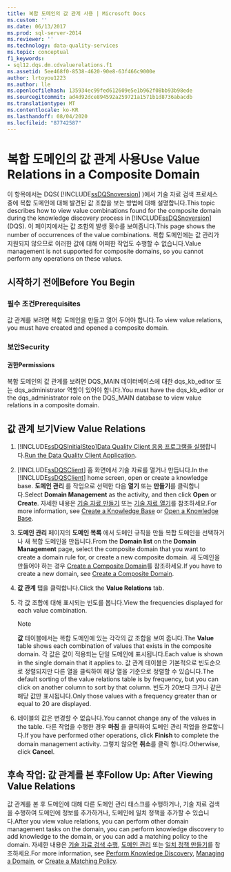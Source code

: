 ```yaml
---
title: 복합 도메인의 값 관계 사용 | Microsoft Docs
ms.custom: ''
ms.date: 06/13/2017
ms.prod: sql-server-2014
ms.reviewer: ''
ms.technology: data-quality-services
ms.topic: conceptual
f1_keywords:
- sql12.dqs.dm.cdvaluerelations.f1
ms.assetid: 5ee468f0-8538-4620-90e8-63f466c9000e
author: lrtoyou1223
ms.author: lle
ms.openlocfilehash: 135934ec99fed612609e5e1b962f08bb93b98ede
ms.sourcegitcommit: ad4d92dce894592a259721a1571b1d8736abacdb
ms.translationtype: MT
ms.contentlocale: ko-KR
ms.lasthandoff: 08/04/2020
ms.locfileid: "87742587"
---
```

# <a name="use-value-relations-in-a-composite-domain"></a><span data-ttu-id="f320e-102">복합 도메인의 값 관계 사용</span><span class="sxs-lookup"><span data-stu-id="f320e-102">Use Value Relations in a Composite Domain</span></span>
  <span data-ttu-id="f320e-103">이 항목에서는 DQS( [!INCLUDE[ssDQSnoversion](../includes/ssdqsnoversion-md.md)] )에서 기술 자료 검색 프로세스 중에 복합 도메인에 대해 발견된 값 조합을 보는 방법에 대해 설명합니다.</span><span class="sxs-lookup"><span data-stu-id="f320e-103">This topic describes how to view value combinations found for the composite domain during the knowledge discovery process in [!INCLUDE[ssDQSnoversion](../includes/ssdqsnoversion-md.md)] (DQS).</span></span> <span data-ttu-id="f320e-104">이 페이지에서는 값 조합의 발생 횟수를 보여줍니다.</span><span class="sxs-lookup"><span data-stu-id="f320e-104">This page shows the number of occurrences of the value combinations.</span></span> <span data-ttu-id="f320e-105">복합 도메인에는 값 관리가 지원되지 않으므로 이러한 값에 대해 어떠한 작업도 수행할 수 없습니다.</span><span class="sxs-lookup"><span data-stu-id="f320e-105">Value management is not supported for composite domains, so you cannot perform any operations on these values.</span></span>  
  
##  <a name="before-you-begin"></a><a name="BeforeYouBegin"></a> <span data-ttu-id="f320e-106">시작하기 전에</span><span class="sxs-lookup"><span data-stu-id="f320e-106">Before You Begin</span></span>  
  
###  <a name="prerequisites"></a><a name="Prerequisites"></a> <span data-ttu-id="f320e-107">필수 조건</span><span class="sxs-lookup"><span data-stu-id="f320e-107">Prerequisites</span></span>  
 <span data-ttu-id="f320e-108">값 관계를 보려면 복합 도메인을 만들고 열어 두어야 합니다.</span><span class="sxs-lookup"><span data-stu-id="f320e-108">To view value relations, you must have created and opened a composite domain.</span></span>  
  
###  <a name="security"></a><a name="Security"></a> <span data-ttu-id="f320e-109">보안</span><span class="sxs-lookup"><span data-stu-id="f320e-109">Security</span></span>  
  
####  <a name="permissions"></a><a name="Permissions"></a> <span data-ttu-id="f320e-110">권한</span><span class="sxs-lookup"><span data-stu-id="f320e-110">Permissions</span></span>  
 <span data-ttu-id="f320e-111">복합 도메인의 값 관계를 보려면 DQS_MAIN 데이터베이스에 대한 dqs_kb_editor 또는 dqs_administrator 역할이 있어야 합니다.</span><span class="sxs-lookup"><span data-stu-id="f320e-111">You must have the dqs_kb_editor or the dqs_administrator role on the DQS_MAIN database to view value relations in a composite domain.</span></span>  
  
##  <a name="view-value-relations"></a><a name="Use"></a><span data-ttu-id="f320e-112">값 관계 보기</span><span class="sxs-lookup"><span data-stu-id="f320e-112">View Value Relations</span></span>  
  
1.  [!INCLUDE[ssDQSInitialStep](../includes/ssdqsinitialstep-md.md)]<span data-ttu-id="f320e-113">[Data Quality Client 응용 프로그램을 실행](../../2014/data-quality-services/run-the-data-quality-client-application.md)합니다.</span><span class="sxs-lookup"><span data-stu-id="f320e-113">[Run the Data Quality Client Application](../../2014/data-quality-services/run-the-data-quality-client-application.md).</span></span>  
  
2.  <span data-ttu-id="f320e-114">[!INCLUDE[ssDQSClient](../includes/ssdqsclient-md.md)] 홈 화면에서 기술 자료를 열거나 만듭니다.</span><span class="sxs-lookup"><span data-stu-id="f320e-114">In the [!INCLUDE[ssDQSClient](../includes/ssdqsclient-md.md)] home screen, open or create a knowledge base.</span></span> <span data-ttu-id="f320e-115">**도메인 관리** 를 작업으로 선택한 다음 **열기** 또는 **만들기**를 클릭합니다.</span><span class="sxs-lookup"><span data-stu-id="f320e-115">Select **Domain Management** as the activity, and then click **Open** or **Create**.</span></span> <span data-ttu-id="f320e-116">자세한 내용은 [기술 자료 만들기](../../2014/data-quality-services/create-a-knowledge-base.md) 또는 [기술 자료 열기](../../2014/data-quality-services/open-a-knowledge-base.md)를 참조하세요.</span><span class="sxs-lookup"><span data-stu-id="f320e-116">For more information, see [Create a Knowledge Base](../../2014/data-quality-services/create-a-knowledge-base.md) or [Open a Knowledge Base](../../2014/data-quality-services/open-a-knowledge-base.md).</span></span>  
  
3.  <span data-ttu-id="f320e-117">**도메인 관리** 페이지의 **도메인 목록** 에서 도메인 규칙을 만들 복합 도메인을 선택하거나 새 복합 도메인을 만듭니다.</span><span class="sxs-lookup"><span data-stu-id="f320e-117">From the **Domain list** on the **Domain Management** page, select the composite domain that you want to create a domain rule for, or create a new composite domain.</span></span> <span data-ttu-id="f320e-118">새 도메인을 만들어야 하는 경우 [Create a Composite Domain](../../2014/data-quality-services/create-a-composite-domain.md)를 참조하세요.</span><span class="sxs-lookup"><span data-stu-id="f320e-118">If you have to create a new domain, see [Create a Composite Domain](../../2014/data-quality-services/create-a-composite-domain.md).</span></span>  
  
4.  <span data-ttu-id="f320e-119">**값 관계** 탭을 클릭합니다.</span><span class="sxs-lookup"><span data-stu-id="f320e-119">Click the **Value Relations** tab.</span></span>  
  
5.  <span data-ttu-id="f320e-120">각 값 조합에 대해 표시되는 빈도를 봅니다.</span><span class="sxs-lookup"><span data-stu-id="f320e-120">View the frequencies displayed for each value combination.</span></span>  
  
    > [!NOTE]  
    >  <span data-ttu-id="f320e-121">**값** 테이블에서는 복합 도메인에 있는 각각의 값 조합을 보여 줍니다.</span><span class="sxs-lookup"><span data-stu-id="f320e-121">The **Value** table shows each combination of values that exists in the composite domain.</span></span> <span data-ttu-id="f320e-122">각 값은 값이 적용되는 단일 도메인에 표시됩니다.</span><span class="sxs-lookup"><span data-stu-id="f320e-122">Each value is shown in the single domain that it applies to.</span></span> <span data-ttu-id="f320e-123">값 관계 테이블은 기본적으로 빈도순으로 정렬되지만 다른 열을 클릭하여 해당 열을 기준으로 정렬할 수 있습니다.</span><span class="sxs-lookup"><span data-stu-id="f320e-123">The default sorting of the value relations table is by frequency, but you can click on another column to sort by that column.</span></span> <span data-ttu-id="f320e-124">빈도가 20보다 크거나 같은 해당 값만 표시됩니다.</span><span class="sxs-lookup"><span data-stu-id="f320e-124">Only those values with a frequency greater than or equal to 20 are displayed.</span></span>  
  
6.  <span data-ttu-id="f320e-125">테이블의 값은 변경할 수 없습니다.</span><span class="sxs-lookup"><span data-stu-id="f320e-125">You cannot change any of the values in the table.</span></span> <span data-ttu-id="f320e-126">다른 작업을 수행한 경우 **마침** 을 클릭하여 도메인 관리 작업을 완료합니다.</span><span class="sxs-lookup"><span data-stu-id="f320e-126">If you have performed other operations, click **Finish** to complete the domain management activity.</span></span> <span data-ttu-id="f320e-127">그렇지 않으면 **취소**를 클릭 합니다.</span><span class="sxs-lookup"><span data-stu-id="f320e-127">Otherwise, click **Cancel**.</span></span>  
  
##  <a name="follow-up-after-viewing-value-relations"></a><a name="FollowUp"></a><span data-ttu-id="f320e-128">후속 작업: 값 관계를 본 후</span><span class="sxs-lookup"><span data-stu-id="f320e-128">Follow Up: After Viewing Value Relations</span></span>  
 <span data-ttu-id="f320e-129">값 관계를 본 후 도메인에 대해 다른 도메인 관리 태스크를 수행하거나, 기술 자료 검색을 수행하여 도메인에 정보를 추가하거나, 도메인에 일치 정책을 추가할 수 있습니다.</span><span class="sxs-lookup"><span data-stu-id="f320e-129">After you view value relations, you can perform other domain management tasks on the domain, you can perform knowledge discovery to add knowledge to the domain, or you can add a matching policy to the domain.</span></span> <span data-ttu-id="f320e-130">자세한 내용은 [기술 자료 검색 수행](../../2014/data-quality-services/perform-knowledge-discovery.md), [도메인 관리](../../2014/data-quality-services/managing-a-domain.md) 또는 [일치 정책 만들기](../../2014/data-quality-services/create-a-matching-policy.md)를 참조하세요.</span><span class="sxs-lookup"><span data-stu-id="f320e-130">For more information, see [Perform Knowledge Discovery](../../2014/data-quality-services/perform-knowledge-discovery.md), [Managing a Domain](../../2014/data-quality-services/managing-a-domain.md), or [Create a Matching Policy](../../2014/data-quality-services/create-a-matching-policy.md).</span></span>  
  
  

